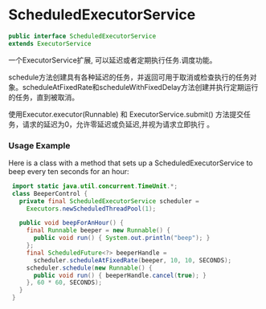 # ScheduledExecutorService

```java
public interface ScheduledExecutorService
extends ExecutorService
```

一个ExecutorService扩展, 可以延迟或者定期执行任务.调度功能。

schedule方法创建具有各种延迟的任务，并返回可用于取消或检查执行的任务对象。scheduleAtFixedRate和scheduleWithFixedDelay方法创建并执行定期运行的任务，直到被取消。

使用Executor.executor(Runnable) 和 ExecutorService.submit() 方法提交任务，请求的延迟为0，允许零延迟或负延迟,并视为请求立即执行 。

### Usage Example

Here is a class with a method that sets up a ScheduledExecutorService to beep every ten seconds for an hour:

```java
 import static java.util.concurrent.TimeUnit.*;
 class BeeperControl {
   private final ScheduledExecutorService scheduler =
     Executors.newScheduledThreadPool(1);

   public void beepForAnHour() {
     final Runnable beeper = new Runnable() {
       public void run() { System.out.println("beep"); }
     };
     final ScheduledFuture<?> beeperHandle =
       scheduler.scheduleAtFixedRate(beeper, 10, 10, SECONDS);
     scheduler.schedule(new Runnable() {
       public void run() { beeperHandle.cancel(true); }
     }, 60 * 60, SECONDS);
   }
 }
```

